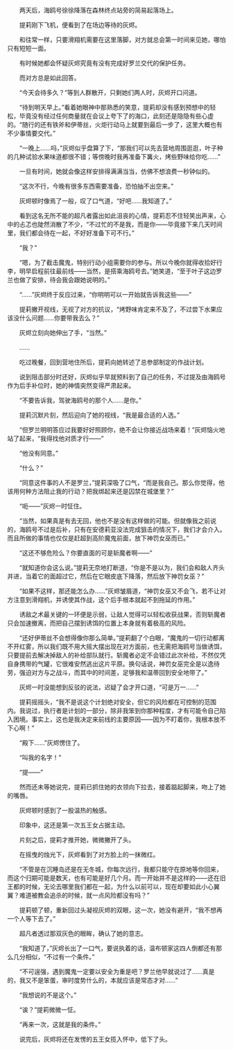 　　两天后，海鸥号徐徐降落在森林终点站旁的简易起落场上。

　　提莉刚下飞机，便看到了在场边等待的灰烬。

　　和往常一样，只要滑翔机需要在这里落脚，对方就总会第一时间来见她，哪怕只有短短一面。

　　有时候她都会怀疑灰烬究竟有没有完成好罗兰交代的保护任务。

　　而对方总是如此回答。

　　“今天会待多久？”等到人群散开，只剩她们两人时，灰烬开口问道。

　　“待到明天早上。”看着她眼神中那熟悉的笑意，提莉却没有感到预想中的轻松，毕竟没有经过任何商量就在会议上夸下了的海口，此刻还是隐隐有些心虚的。“随行的还有铁斧和伊蒂丝，火炬行动马上就要到最后一步了，这里大概也有不少事情要交代。”

　　“一晚上……吗，”灰烬似乎盘算了下，“那我们可以先去营地周围逛逛，叶子种的几种试验水果味道都很不错；等傍晚时我再准备下篝火，烤些野味给你吃……”

　　一旦有时间，她就会像这样安排得满满当当，仿佛不想浪费一秒钟似的。

　　“这次不行，今晚有很多东西需要准备，恐怕抽不出空来。”

　　灰烬顿时像焉了一般，叹了口气道，“好吧……我知道了。”

　　看到这名无所不能的超凡者露出如此沮丧的心情，提莉忍不住轻笑出声来，心中的忐忑也陡然消散了不少，“不过忙的不是我，而是你——毕竟接下来几天时间里，我们都会待在一起，不好好准备下可不行。”

　　“我？”

　　“嗯，为了截击魔鬼，特别行动小组需要你的参与。所以今晚你就得收拾好行李，明早启程前往最前线——当然，是搭乘海鸥号去。”她笑道，“至于叶子这边罗兰也做了安排，待会我会跟她说明的。”

　　“……”灰烬终于反应过来，“你明明可以一开始就告诉我这些——”

　　提莉撇开视线，无视了对方的抗议，“烤野味肯定来不及了，不过尝下水果应该没什么问题……你要带我去么？”

　　灰烬立刻向她伸出了手，“当然。”

　　……

　　吃过晚餐，回到营地住所后，提莉向她转述了总参部制定的作战计划。

　　说到阻击部分时还好，灰烬似乎早就预料到了自己的任务，不过提及由海鸥号作为后手补位时，她的神情突然变得严肃起来。

　　“不要告诉我，驾驶海鸥号的那个人……是你。”

　　提莉沉默片刻，然后迎向了她的视线，“我是最合适的人选。”

　　“但罗兰明明答应过我要好好照顾你，绝不会让你接近战场来着！”灰烬恼火地站了起来，“我得找他对质才行——”

　　“他没有同意。”

　　“什么？”

　　“同意这件事的人不是罗兰，”提莉深吸了口气，“而是我自己。那么你觉得，他该用何种方法阻止我的行动？把我绑起来还是囚禁在城堡里？”

　　“呃——”灰烬一时怔住。

　　“当然，如果真是有去无回，他也不是没有这样做的可能。但就像我之前说的，海鸥号不过是后补，只有在安德莉亚没法完成狙击的情况下，我们才会介入。而且所做的事情也仅仅是赶超到高阶魔鬼前面，放下神罚女巫而已。”

　　“这还不够危险么？你要直面的可是斩魔者啊——”

　　“就知道你会这么说。”提莉无奈地打断道，“你是不是以为，我们会和敌人齐头并进，当着它的面超过它，然后在它眼皮底下降落，然后放下神罚女巫？”

　　“如果不这样，那还能怎么办……”灰烬皱眉道，“神罚女巫又不会飞，若不让对方注意到滑翔机，并诱使其作战，这个后手根本就起不到拖延的作用。”

　　诱敌之术最关键的一环便是示弱，让敌人觉得可以轻松收获战果，否则斩魔者只会加速撤离，而把自己摆到诱饵的位置上本身就有着极高的风险。

　　“还好伊蒂丝不会想得像你那么简单。”提莉翻了个白眼，“魔鬼的一切行动都离不开红雾，所以我们既不用大摇大摆出现在对方面前，也无需把海鸥号当做诱饵，只要提前去解决掉敌人的补给部队就行。斩魔者必定不会错过此次补给，不然仅凭自身携带的气罐，它很难安然逃出这片平原。换句话说，神罚女巫完全是以逸待劳，强迫对方与之战斗，而其中的时间差，足够我和温蒂回到安全地带了。”

　　灰烬一时没能想到反驳的说法，迟疑了会才开口道，“可是万一……”

　　提莉摇摇头，“我不是说这个计划绝对安全，但它的风险都在可控制的范围内。我说过，执行者是计划的一部分，除非我笨到你那种程度，才有可能令自己陷入困境。事实上，这也是我决定来前线的主要原因——因为不盯着你，我根本放不下心啊！”

　　“殿下……”灰烬愣住了。

　　“叫我的名字！”

　　“提——”

　　然而还未等她说完，提莉已抓住她的衣领向下拉去，接着踮起脚来，吻上了她的嘴唇。

　　灰烬顿时感到了一股温热的触感。

　　印象中，这还是第一次五王女占据主动。

　　片刻之后，提莉才推开她，微微撇开了头。

　　在摇曳的烛光下，灰烬看到了对方脸上的一抹微红。

　　“不管是在沉睡岛还是在无冬城，你每次远行，我都只能守在原地等你回来，而这个归期可能是数天，也有可能是好几个月。而一开始并不是这样的——还在旧王都的时候，无论去哪里我们都在一起，为什么以前可以，现在却要如此小心翼翼？难道被教会追杀的时候，就一点风险都没有吗？”

　　提莉顿了顿，重新回过头凝视灰烬的双眼，这一次，她没有避开，“我不想再一个人等下去了。”

　　超凡者透过那双灰色的眼眸，确认了她的意志。

　　“我知道了，”灰烬长出了一口气，要说执着的话，温布顿家这四人倒都还有那么几分相似，“不过有一个条件。”

　　“不可逞强，遇到魔鬼一定要以安全为重是吧？罗兰他早就说过了……真是的，我又不是笨蛋，审时度势什么的，本就应该是常态才对……”

　　“我想说的不是这个。”

　　“诶？”提莉微微一怔。

　　“再来一次，这就是我的条件。”

　　说完后，灰烬将还在发愣的五王女揽入怀中，低下了头。
